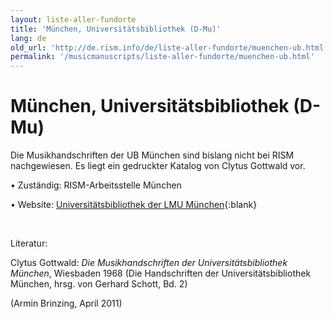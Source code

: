 ```yaml
---
layout: liste-aller-fundorte
title: 'München, Universitätsbibliothek (D-Mu)'
lang: de
old_url: 'http://de.rism.info/de/liste-aller-fundorte/muenchen-ub.html'
permalink: '/musicmanuscripts/liste-aller-fundorte/muenchen-ub.html'
---
```



# München, Universitätsbibliothek (D-Mu)

Die Musikhandschriften der UB München sind bislang nicht bei RISM nachgewiesen. Es liegt ein gedruckter Katalog von Clytus Gottwald vor.

• Zuständig: RISM-Arbeitsstelle München

• Website: [Universitätsbibliothek der LMU München](https://www.ub.uni-muenchen.de/ "Opens external link in new window"){:blank}

&nbsp;

Literatur:

Clytus Gottwald: _Die Musikhandschriften der Universitätsbibliothek München_, Wiesbaden 1968 (Die Handschriften der Universitätsbibliothek München, hrsg. von Gerhard Schott, Bd. 2)

(Armin Brinzing, April 2011)

